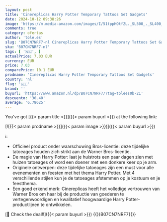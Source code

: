 ```yaml
---
layout: post
title: 'Cinereplicas Harry Potter Temporary Tattoos Set Gadgets'
date: 2024-10-12 09:38:26
image: 'https://m.media-amazon.com/images/I/51tppHOtfZL._SL500_._SL400_.jpg'
comments: true
category: ofertas
author: 'tole.es'
slug: 'B07CN7NRF7-nl Cinereplicas Harry Potter Temporary Tattoos Set Gadgets'
sku: 'B07CN7NRF7-nl'
tags: [ '🇳🇱', ]
actualPrice: 7.03 EUR
currency: EUR
price: 7.03
comparePrice: 10.1 EUR
prodname: 'Cinereplicas Harry Potter Temporary Tattoos Set Gadgets'
country: 'nl'
flag: '🇳🇱'
brand: ''
buyurl: 'https://www.amazon.nl/dp/B07CN7NRF7/?tag=tolees0b-21'
descuento: '30.40'
average: '6.78625'
---
```


You've got [{{< param title >}}]({{< param buyurl >}}) at the following link:

[![{{< param prodname >}}]({{< param image >}})]({{< param buyurl >}})

ℹ️:

- Officieel product onder waarschuwing Bros-licentie: deze tijdelijke tatoeages houden zich strikt aan de Warner Bros-licentie.
- De magie van Harry Potter: laat je huistrots een paar dagen zien met huizen tatoeages of word een doener met een donkere keer op je arm.
- Originele ontwerpen: deze tijdelijke tatoeages zijn een must voor alle evenementen en feesten met het thema Harry Potter. Met 4 verschillende stijlen kun je de tatoeages afstemmen op je kostuum en je feestthema.
- Een goed erkend merk: Cinereplicas heeft het volledige vertrouwen van Warner Bros om haar bij de productie van goederen te vertegenwoordigen en kwalitatief hoogwaardige Harry Potter-productlijnen te ontwikkelen.

[🛒 Check the deal!!]({{< param buyurl >}})
{{<world>}}B07CN7NRF7{{</world>}}
